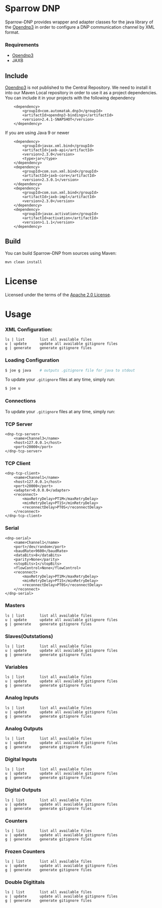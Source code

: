 <!--

    Licensed to the Apache Software Foundation (ASF) under one
    or more contributor license agreements.  See the NOTICE file
    distributed with this work for additional information
    regarding copyright ownership.  The ASF licenses this file
    to you under the Apache License, Version 2.0 (the
    "License"); you may not use this file except in compliance
    with the License.  You may obtain a copy of the License at

      http://www.apache.org/licenses/LICENSE-2.0

    Unless required by applicable law or agreed to in writing,
    software distributed under the License is distributed on an
    "AS IS" BASIS, WITHOUT WARRANTIES OR CONDITIONS OF ANY
    KIND, either express or implied.  See the License for the
    specific language governing permissions and limitations
    under the License.

-->

# Sparrow DNP

Sparrow-DNP provides wrapper and adapter classes for the java library of the [Opendnp3](https://github.com/dnp3/opendnp3) in order to configure a DNP communication channel by XML format.

### Requirements

  * [Opendnp3](https://github.com/dnp3/opendnp3)
  * JAXB
  
  Include
-------
[Opendnp3](https://github.com/dnp3/opendnp3) is not published to the Central Repository. We need to install it into our Maven Local repository in order to use it as a project dependencies. You can include it in your projects with the following dependency

        <dependency>
            <groupId>com.automatak.dnp3</groupId>
            <artifactId>opendnp3-bindings</artifactId>
            <version>2.4.1-SNAPSHOT</version>
        </dependency>


If you are using Java 9 or newer

        <dependency>
            <groupId>javax.xml.bind</groupId>
            <artifactId>jaxb-api</artifactId>
            <version>2.3.0</version>
            <type>jar</type>
        </dependency>
        <dependency>
            <groupId>com.sun.xml.bind</groupId>
            <artifactId>jaxb-core</artifactId>
            <version>2.3.0.1</version>
        </dependency>
        <dependency>
            <groupId>com.sun.xml.bind</groupId>
            <artifactId>jaxb-impl</artifactId>
            <version>2.3.0</version>
        </dependency>
        <dependency>
            <groupId>javax.activation</groupId>
            <artifactId>activation</artifactId>
            <version>1.1.1</version>
        </dependency>

Build
-----
You can build Sparrow-DNP from sources using Maven:

    mvn clean install

  
License
=============

Licensed under the terms of the [Apache 2.0 License](http://www.apache.org/licenses/LICENSE-2.0.html).


# Usage

### XML Configuration:

```
ls | list       list all available files
u | update      update all available gitignore files
g | generate    generate gitignore files
```

### Loading Configuration

```bash
$ joe g java    # outputs .gitignore file for java to stdout
```

To update your `.gitignore` files at any time, simply run:

```bash
$ joe u
```
### Connections

To update your `.gitignore` files at any time, simply run:

### TCP Server
```
<dnp-tcp-server>
    <name>Channel3</name>
    <host>127.0.0.1</host>
    <port>20000</port>
</dnp-tcp-server>
```
### TCP Client
```
<dnp-tcp-client>
    <name>Channel1</name>
    <host>127.0.0.1</host>
    <port>20000</port>
    <adapter>0.0.0.0</adapter>
    <reconnect>
        <maxRetryDelay>PT1M</maxRetryDelay>
        <minRetryDelay>PT1S</minRetryDelay>
        <reconnectDelay>PT0S</reconnectDelay>
    </reconnect>
</dnp-tcp-client>
```
### Serial
```
<dnp-serial>
    <name>Channel1</name>
    <port>/dev/random</port>
    <baudRate>9600</baudRate>
    <dataBits>8</dataBits>
    <parity>None</parity>
    <stopBits>1</stopBits>
    <flowControl>None</flowControl>
    <reconnect>
        <maxRetryDelay>PT1M</maxRetryDelay>
        <minRetryDelay>PT1S</minRetryDelay>
        <reconnectDelay>PT0S</reconnectDelay>
    </reconnect>
</dnp-serial>
```
### Masters
```
ls | list       list all available files
u | update      update all available gitignore files
g | generate    generate gitignore files
```
### Slaves(Outstations)
```
ls | list       list all available files
u | update      update all available gitignore files
g | generate    generate gitignore files
```
### Variables
```
ls | list       list all available files
u | update      update all available gitignore files
g | generate    generate gitignore files
```
### Analog Inputs
```
ls | list       list all available files
u | update      update all available gitignore files
g | generate    generate gitignore files
```
### Analog Outputs
```
ls | list       list all available files
u | update      update all available gitignore files
g | generate    generate gitignore files
```
### Digital Inputs
```
ls | list       list all available files
u | update      update all available gitignore files
g | generate    generate gitignore files
```
### Digital Outputs
```
ls | list       list all available files
u | update      update all available gitignore files
g | generate    generate gitignore files
```
### Counters
```
ls | list       list all available files
u | update      update all available gitignore files
g | generate    generate gitignore files
```
### Frozen Counters
```
ls | list       list all available files
u | update      update all available gitignore files
g | generate    generate gitignore files
```
### Double Digititals
```
ls | list       list all available files
u | update      update all available gitignore files
g | generate    generate gitignore files
```
